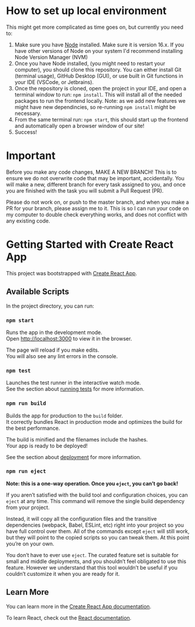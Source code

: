 
# How to set up local environment
This might get more complicated as time goes on, but currently you need to:

1. Make sure you have [Node](https://nodejs.org/en/download/) installed. Make sure it is version 16.x. If you have other versions of Node on your system I'd recommend installing Node Version Manager (NVM)
2. Once you have Node installed, (you might need to restart your computer), you should clone this repository. You can either install Git (terminal usage), GitHub Desktop (GUI), or use built in Git functions in your IDE (VSCode, or Jetbrains).
3. Once the repository is cloned, open the project in your IDE, and open a terminal window to run: `npm install`. This will install all of the needed packages to run the frontend locally. Note: as we add new features we might have new dependincies, so re-running `npm install` might be necessary.
4. From the same terminal run: `npm start`, this should start up the frontend and automatically open a browser window of our site!
5. Success!

# Important
Before you make any code changes, MAKE A NEW BRANCH! This is to ensure we do not overwrite code that may be important, accidentally. You will make a new, different branch for every task assigned to you, and once you are finished with the task you will submit a Pull Request (PR). 

Please do not work on, or push to the master branch, and when you make a PR for your branch, please assign me to it. This is so I can run your code on my computer to double check everything works, and does not conflict with any existing code.
# Getting Started with Create React App

This project was bootstrapped with [Create React App](https://github.com/facebook/create-react-app).

## Available Scripts

In the project directory, you can run:

### `npm start`

Runs the app in the development mode.\
Open [http://localhost:3000](http://localhost:3000) to view it in the browser.

The page will reload if you make edits.\
You will also see any lint errors in the console.

### `npm test`

Launches the test runner in the interactive watch mode.\
See the section about [running tests](https://facebook.github.io/create-react-app/docs/running-tests) for more information.

### `npm run build`

Builds the app for production to the `build` folder.\
It correctly bundles React in production mode and optimizes the build for the best performance.

The build is minified and the filenames include the hashes.\
Your app is ready to be deployed!

See the section about [deployment](https://facebook.github.io/create-react-app/docs/deployment) for more information.

### `npm run eject`

**Note: this is a one-way operation. Once you `eject`, you can’t go back!**

If you aren’t satisfied with the build tool and configuration choices, you can `eject` at any time. This command will remove the single build dependency from your project.

Instead, it will copy all the configuration files and the transitive dependencies (webpack, Babel, ESLint, etc) right into your project so you have full control over them. All of the commands except `eject` will still work, but they will point to the copied scripts so you can tweak them. At this point you’re on your own.

You don’t have to ever use `eject`. The curated feature set is suitable for small and middle deployments, and you shouldn’t feel obligated to use this feature. However we understand that this tool wouldn’t be useful if you couldn’t customize it when you are ready for it.

## Learn More

You can learn more in the [Create React App documentation](https://facebook.github.io/create-react-app/docs/getting-started).

To learn React, check out the [React documentation](https://reactjs.org/).
